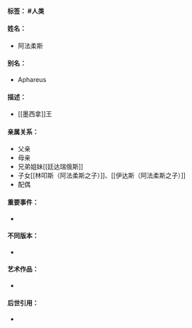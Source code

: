 #### 标签： #人类
#### 姓名：
- 阿法柔斯
#### 别名：
- Aphareus
#### 描述：
- [[墨西拿]]王
#### 亲属关系：
- 父亲
- 母亲
- 兄弟姐妹[[廷达瑞俄斯]]
- 子女[[林叩斯（阿法柔斯之子）]]、[[伊达斯（阿法柔斯之子）]]
- 配偶
#### 重要事件：
- 
#### 不同版本：
- 
#### 艺术作品：
- 
#### 后世引用：
- 